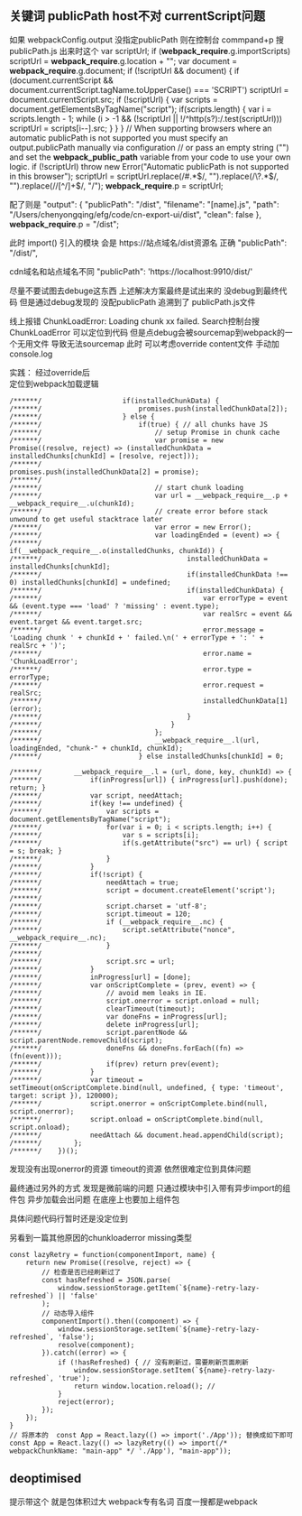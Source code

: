 
## 关键词 publicPath  host不对  currentScript问题
如果 webpackConfig.output 没指定publicPath  则在控制台 commpand+p 搜 publicPath.js 出来时这个
var scriptUrl;
if (__webpack_require__.g.importScripts) scriptUrl = __webpack_require__.g.location + "";
var document = __webpack_require__.g.document;
if (!scriptUrl && document) {
	if (document.currentScript && document.currentScript.tagName.toUpperCase() === 'SCRIPT')
		scriptUrl = document.currentScript.src;
	if (!scriptUrl) {
		var scripts = document.getElementsByTagName("script");
		if(scripts.length) {
			var i = scripts.length - 1;
			while (i > -1 && (!scriptUrl || !/^http(s?):/.test(scriptUrl))) scriptUrl = scripts[i--].src;
		}
	}
}
// When supporting browsers where an automatic publicPath is not supported you must specify an output.publicPath manually via configuration
// or pass an empty string ("") and set the __webpack_public_path__ variable from your code to use your own logic.
if (!scriptUrl) throw new Error("Automatic publicPath is not supported in this browser");
scriptUrl = scriptUrl.replace(/#.*$/, "").replace(/\?.*$/, "").replace(/\/[^\/]+$/, "/");
__webpack_require__.p = scriptUrl;

配了则是
    "output": {
        "publicPath": "/dist",
        "filename": "[name].js",
        "path": "/Users/chenyongqing/efg/code/cn-export-ui/dist",
        "clean": false
    },
    __webpack_require__.p = "/dist";

此时 import() 引入的模块 会是
https://站点域名/dist资源名
正确  "publicPath": "/dist/", 

cdn域名和站点域名不同
 "publicPath":  'https://localhost:9910/dist/'

尽量不要试图去debuge这东西  上述解决方案最终是试出来的 没debug到最终代码
但是通过debug发现的 没配publicPath 追溯到了 publicPath.js文件 

线上报错
ChunkLoadError: Loading chunk xx failed.
Search控制台搜 ChunkLoadError
可以定位到代码  但是点debug会被sourcemap到webpack的一个无用文件 导致无法sourcemap
此时 可以考虑override content文件 手动加console.log

实践： 
经过override后  
定位到webpack加载逻辑
```
/******/ 					if(installedChunkData) {
/******/ 						promises.push(installedChunkData[2]);
/******/ 					} else {
/******/ 						if(true) { // all chunks have JS
/******/ 							// setup Promise in chunk cache
/******/ 							var promise = new Promise((resolve, reject) => (installedChunkData = installedChunks[chunkId] = [resolve, reject]));
/******/ 							promises.push(installedChunkData[2] = promise);
/******/ 		
/******/ 							// start chunk loading
/******/ 							var url = __webpack_require__.p + __webpack_require__.u(chunkId);
/******/ 							// create error before stack unwound to get useful stacktrace later
/******/ 							var error = new Error();
/******/ 							var loadingEnded = (event) => {
/******/ 								if(__webpack_require__.o(installedChunks, chunkId)) {
/******/ 									installedChunkData = installedChunks[chunkId];
/******/ 									if(installedChunkData !== 0) installedChunks[chunkId] = undefined;
/******/ 									if(installedChunkData) {
/******/ 										var errorType = event && (event.type === 'load' ? 'missing' : event.type);
/******/ 										var realSrc = event && event.target && event.target.src;
/******/ 										error.message = 'Loading chunk ' + chunkId + ' failed.\n(' + errorType + ': ' + realSrc + ')';
/******/ 										error.name = 'ChunkLoadError';
/******/ 										error.type = errorType;
/******/ 										error.request = realSrc;
/******/ 										installedChunkData[1](error);
/******/ 									}
/******/ 								}
/******/ 							};
/******/ 							__webpack_require__.l(url, loadingEnded, "chunk-" + chunkId, chunkId);
/******/ 						} else installedChunks[chunkId] = 0;

/******/ 		__webpack_require__.l = (url, done, key, chunkId) => {
/******/ 			if(inProgress[url]) { inProgress[url].push(done); return; }
/******/ 			var script, needAttach;
/******/ 			if(key !== undefined) {
/******/ 				var scripts = document.getElementsByTagName("script");
/******/ 				for(var i = 0; i < scripts.length; i++) {
/******/ 					var s = scripts[i];
/******/ 					if(s.getAttribute("src") == url) { script = s; break; }
/******/ 				}
/******/ 			}
/******/ 			if(!script) {
/******/ 				needAttach = true;
/******/ 				script = document.createElement('script');
/******/ 		
/******/ 				script.charset = 'utf-8';
/******/ 				script.timeout = 120;
/******/ 				if (__webpack_require__.nc) {
/******/ 					script.setAttribute("nonce", __webpack_require__.nc);
/******/ 				}
/******/ 		
/******/ 				script.src = url;
/******/ 			}
/******/ 			inProgress[url] = [done];
/******/ 			var onScriptComplete = (prev, event) => {
/******/ 				// avoid mem leaks in IE.
/******/ 				script.onerror = script.onload = null;
/******/ 				clearTimeout(timeout);
/******/ 				var doneFns = inProgress[url];
/******/ 				delete inProgress[url];
/******/ 				script.parentNode && script.parentNode.removeChild(script);
/******/ 				doneFns && doneFns.forEach((fn) => (fn(event)));
/******/ 				if(prev) return prev(event);
/******/ 			}
/******/ 			var timeout = setTimeout(onScriptComplete.bind(null, undefined, { type: 'timeout', target: script }), 120000);
/******/ 			script.onerror = onScriptComplete.bind(null, script.onerror);
/******/ 			script.onload = onScriptComplete.bind(null, script.onload);
/******/ 			needAttach && document.head.appendChild(script);
/******/ 		};
/******/ 	})();

```
发现没有出现onerror的资源 timeout的资源
依然很难定位到具体问题 

最终通过另外的方式 发现是微前端的问题
只通过模块中引入带有异步import的组件包  异步加载会出问题
在底座上也要加上组件包

具体问题代码行暂时还是没定位到

另看到一篇其他原因的chunkloaderror missing类型
```
const lazyRetry = function(componentImport, name) {
    return new Promise((resolve, reject) => {
        // 检查是否已经刷新过了
        const hasRefreshed = JSON.parse(
            window.sessionStorage.getItem(`${name}-retry-lazy-refreshed`) || 'false'
        );
        // 动态导入组件
        componentImport().then((component) => {
            window.sessionStorage.setItem(`${name}-retry-lazy-refreshed`, 'false'); 
            resolve(component);
        }).catch((error) => {
            if (!hasRefreshed) { // 没有刷新过，需要刷新页面刷新
                window.sessionStorage.setItem(`${name}-retry-lazy-refreshed`, 'true'); 
                return window.location.reload(); // 
            }
            reject(error); 
        });
    });
}
// 将原本的  const App = React.lazy(() => import('./App')); 替换成如下即可
const App = React.lazy(() => lazyRetry(() => import(/* webpackChunkName: "main-app" */ './App'), "main-app"));
```


## deoptimised 
提示带这个 就是包体积过大 webpack专有名词  百度一搜都是webpack
